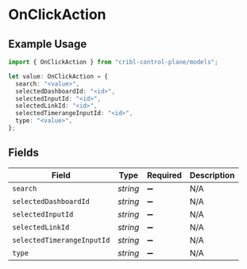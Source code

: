 # OnClickAction

## Example Usage

```typescript
import { OnClickAction } from "cribl-control-plane/models";

let value: OnClickAction = {
  search: "<value>",
  selectedDashboardId: "<id>",
  selectedInputId: "<id>",
  selectedLinkId: "<id>",
  selectedTimerangeInputId: "<id>",
  type: "<value>",
};
```

## Fields

| Field                      | Type                       | Required                   | Description                |
| -------------------------- | -------------------------- | -------------------------- | -------------------------- |
| `search`                   | *string*                   | :heavy_minus_sign:         | N/A                        |
| `selectedDashboardId`      | *string*                   | :heavy_minus_sign:         | N/A                        |
| `selectedInputId`          | *string*                   | :heavy_minus_sign:         | N/A                        |
| `selectedLinkId`           | *string*                   | :heavy_minus_sign:         | N/A                        |
| `selectedTimerangeInputId` | *string*                   | :heavy_minus_sign:         | N/A                        |
| `type`                     | *string*                   | :heavy_minus_sign:         | N/A                        |